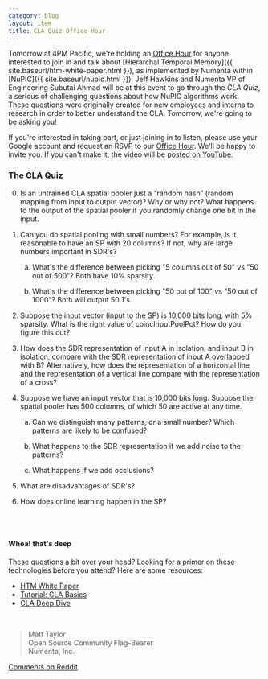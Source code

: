 ```yaml
---
category: blog
layout: item
title: CLA Quiz Office Hour
---
```


Tomorrow at 4PM Pacific, we're holding an [Office Hour](https://plus.google.com/b/100642636108337517466/events/crmrf6k58s77hlgk4v30bll8hp8) for anyone interested to join in and talk about [Hierarchal Temporal Memory]({{ site.baseurl/htm-white-paper.html }}), as implemented by Numenta within [NuPIC]({{ site.baseurl/nupic.html }}). Jeff Hawkins and Numenta VP of Engineering Subutai Ahmad will be at this event to go through the _CLA Quiz_, a serious of challenging questions about how NuPIC algorithms work. These questions were originally created for new employees and interns to research in order to better understand the CLA. Tomorrow, we're going to be asking you!

If you're interested in taking part, or just joining in to listen, please use your Google account and request an RSVP to our [Office Hour](https://plus.google.com/b/100642636108337517466/events/crmrf6k58s77hlgk4v30bll8hp8). We'll be happy to invite you. If you can't make it, the video will be <a href="http://www.youtube.com/watch?v=rSpYyUN4iP0" rel="prettyPhoto" title="NLP With NuPIC">posted on YouTube</a>.

### The CLA Quiz

<ol start="0">
    <li>
        <p/>Is an untrained CLA spatial pooler just a “random hash” (random mapping from input to output vector)?  Why or why not? What happens to the output of the spatial pooler if you randomly change one bit in the input.
    </li>
    <li>
        <p/>Can you do spatial pooling with small numbers?  For example, is it reasonable to have an SP with 20 columns? If not, why are large numbers important in SDR's?
        <ol type="a">
            <li>
                <p/>What's the difference between picking "5 columns out of 50" vs "50 out of 500"?  Both have 10% sparsity.
            </li>
            <li>
                <p/>What's the difference between picking "50 out of 100" vs "50 out of 1000"? Both will output 50 1's.
            </li>
        </ol>
    </li>
    <li>
        <p/>Suppose the input vector (input to the SP) is 10,000 bits long, with 5% sparsity. What is the right value of coincInputPoolPct? How do you figure this out?
    </li>
    <li>
        <p/>How does the SDR representation of input A in isolation, and input B in isolation, compare with the SDR representation of input A overlapped with B?  Alternatively, how does the representation of a horizontal line and the representation of a vertical line compare with the representation of a cross?
    </li>
    <li>
        <p/>Suppose we have an input vector that is 10,000 bits long.  Suppose the spatial pooler has 500 columns, of which 50 are active at any time.
        <ol type="a">
            <li>
                <p/>Can we distinguish many patterns, or a small number? Which patterns are likely to be confused?
            </li>
            <li>
                <p/>What happens to the SDR representation if we add noise to the patterns?
            </li>
            <li>
                <p/>What happens if we add occlusions?
            </li>
        </ol>
    </li>
    <li>
        <p/>What are disadvantages of SDR's?
    </li>
    <li>
        <p/>How does online learning happen in the SP?
    </li>
</ol>

<br/>
<br/>

#### Whoa! that's deep

These questions a bit over your head? Looking for a primer on these technologies before you attend? Here are some resources:

<ul>
    <li>
        <a href="{{ site.baseurl }}/htm-white-paper.html">HTM White Paper</a>
    </li>
    <li>
        <a href="http://www.youtube.com/watch?v=z6r3ekreRzY" rel="prettyPhoto" title="">Tutorial: CLA Basics</a>
    </li>
    <li>
        <a href="http://www.youtube.com/watch?v=QBs-2_wl_JM" rel="prettyPhoto" title="CLA Deep Dive">CLA Deep Dive</a>
    </li>
</ul>

<br/>

> Matt Taylor <br/>
> Open Source Community Flag-Bearer <br/>
> Numenta, Inc.

[Comments on Reddit](http://www.reddit.com/r/MachineLearning/comments/1qdu8i/cla_quiz_office_hour/)
